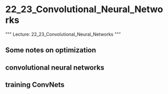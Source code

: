 # 22_23_Convolutional_Neural_Networks

"""
Lecture: 22_23_Convolutional_Neural_Networks
"""

## Some notes on optimization

## convolutional neural networks

## training ConvNets

